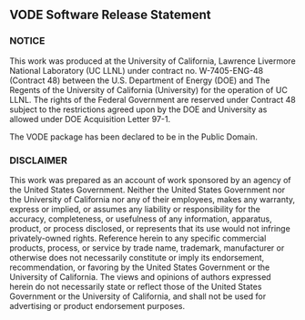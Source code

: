 ## VODE Software Release Statement

### NOTICE

This work was produced at the University of California, Lawrence Livermore National Laboratory (UC LLNL) under contract no. W-7405-ENG-48 (Contract 48) between the U.S. Department of Energy (DOE) and The Regents of the University of California (University) for the operation of UC LLNL. The rights of the Federal Government are reserved under Contract 48 subject to the restrictions agreed upon by the DOE and University as allowed under DOE Acquisition Letter 97-1.

The VODE package has been declared to be in the Public Domain.

### DISCLAIMER

This work was prepared as an account of work sponsored by an agency of the United States Government. Neither the United States Government nor the University of California nor any of their employees, makes any warranty, express or implied, or assumes any liability or responsibility for the accuracy, completeness, or usefulness of any information, apparatus, product, or process disclosed, or represents that its use would not infringe privately-owned rights. Reference herein to any specific commercial products, process, or service by trade name, trademark, manufacturer or otherwise does not necessarily constitute or imply its endorsement, recommendation, or favoring by the United States Government or the University of California. The views and opinions of authors expressed herein do not necessarily state or reflect those of the United States Government or the University of California, and shall not be used for advertising or product endorsement purposes.
